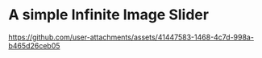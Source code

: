 # A simple Infinite Image Slider



https://github.com/user-attachments/assets/41447583-1468-4c7d-998a-b465d26ceb05



